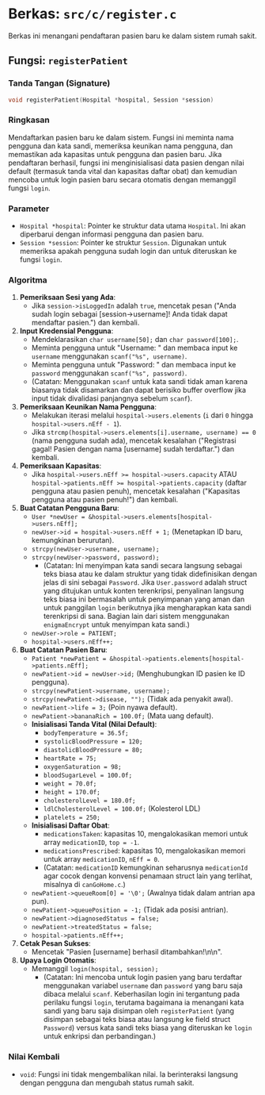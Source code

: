 # Berkas: `src/c/register.c`

Berkas ini menangani pendaftaran pasien baru ke dalam sistem rumah sakit.

## Fungsi: `registerPatient`

### Tanda Tangan (Signature)
```c
void registerPatient(Hospital *hospital, Session *session)
```

### Ringkasan
Mendaftarkan pasien baru ke dalam sistem. Fungsi ini meminta nama pengguna dan kata sandi, memeriksa keunikan nama pengguna, dan memastikan ada kapasitas untuk pengguna dan pasien baru. Jika pendaftaran berhasil, fungsi ini menginisialisasi data pasien dengan nilai default (termasuk tanda vital dan kapasitas daftar obat) dan kemudian mencoba untuk login pasien baru secara otomatis dengan memanggil fungsi `login`.

### Parameter
*   `Hospital *hospital`: Pointer ke struktur data utama `Hospital`. Ini akan diperbarui dengan informasi pengguna dan pasien baru.
*   `Session *session`: Pointer ke struktur `Session`. Digunakan untuk memeriksa apakah pengguna sudah login dan untuk diteruskan ke fungsi `login`.

### Algoritma
1.  **Pemeriksaan Sesi yang Ada**:
    *   Jika `session->isLoggedIn` adalah `true`, mencetak pesan ("Anda sudah login sebagai [session->username]! Anda tidak dapat mendaftar pasien.") dan kembali.
2.  **Input Kredensial Pengguna**:
    *   Mendeklarasikan `char username[50];` dan `char password[100];`.
    *   Meminta pengguna untuk "Username: " dan membaca input ke `username` menggunakan `scanf("%s", username)`.
    *   Meminta pengguna untuk "Password: " dan membaca input ke `password` menggunakan `scanf("%s", password)`.
    *   (Catatan: Menggunakan `scanf` untuk kata sandi tidak aman karena biasanya tidak disamarkan dan dapat berisiko buffer overflow jika input tidak divalidasi panjangnya sebelum `scanf`).
3.  **Pemeriksaan Keunikan Nama Pengguna**:
    *   Melakukan iterasi melalui `hospital->users.elements` (`i` dari `0` hingga `hospital->users.nEff - 1`).
    *   Jika `strcmp(hospital->users.elements[i].username, username) == 0` (nama pengguna sudah ada), mencetak kesalahan ("Registrasi gagal! Pasien dengan nama [username] sudah terdaftar.") dan kembali.
4.  **Pemeriksaan Kapasitas**:
    *   Jika `hospital->users.nEff >= hospital->users.capacity` ATAU `hospital->patients.nEff >= hospital->patients.capacity` (daftar pengguna atau pasien penuh), mencetak kesalahan ("Kapasitas pengguna atau pasien penuh!") dan kembali.
5.  **Buat Catatan Pengguna Baru**:
    *   `User *newUser = &hospital->users.elements[hospital->users.nEff];`
    *   `newUser->id = hospital->users.nEff + 1;` (Menetapkan ID baru, kemungkinan berurutan).
    *   `strcpy(newUser->username, username);`
    *   `strcpy(newUser->password, password);`
        *   (Catatan: Ini menyimpan kata sandi secara langsung sebagai teks biasa atau ke dalam struktur yang tidak didefinisikan dengan jelas di sini sebagai `Password`. Jika `User.password` adalah struct yang ditujukan untuk konten terenkripsi, penyalinan langsung teks biasa ini bermasalah untuk penyimpanan yang aman dan untuk panggilan `login` berikutnya jika mengharapkan kata sandi terenkripsi di sana. Bagian lain dari sistem menggunakan `enigmaEncrypt` untuk menyimpan kata sandi.)
    *   `newUser->role = PATIENT;`
    *   `hospital->users.nEff++;`
6.  **Buat Catatan Pasien Baru**:
    *   `Patient *newPatient = &hospital->patients.elements[hospital->patients.nEff];`
    *   `newPatient->id = newUser->id;` (Menghubungkan ID pasien ke ID pengguna).
    *   `strcpy(newPatient->username, username);`
    *   `strcpy(newPatient->disease, "");` (Tidak ada penyakit awal).
    *   `newPatient->life = 3;` (Poin nyawa default).
    *   `newPatient->bananaRich = 100.0f;` (Mata uang default).
    *   **Inisialisasi Tanda Vital (Nilai Default)**:
        *   `bodyTemperature = 36.5f;`
        *   `systolicBloodPressure = 120;`
        *   `diastolicBloodPressure = 80;`
        *   `heartRate = 75;`
        *   `oxygenSaturation = 98;`
        *   `bloodSugarLevel = 100.0f;`
        *   `weight = 70.0f;`
        *   `height = 170.0f;`
        *   `cholesterolLevel = 180.0f;`
        *   `ldlCholesterolLevel = 100.0f;` (Kolesterol LDL)
        *   `platelets = 250;`
    *   **Inisialisasi Daftar Obat**:
        *   `medicationsTaken`: kapasitas 10, mengalokasikan memori untuk array `medicationID`, `top = -1`.
        *   `medicationsPrescribed`: kapasitas 10, mengalokasikan memori untuk array `medicationID`, `nEff = 0`.
        *   (Catatan: `medicationID` kemungkinan seharusnya `medicationId` agar cocok dengan konvensi penamaan struct lain yang terlihat, misalnya di `canGoHome.c`.)
    *   `newPatient->queueRoom[0] = '\0';` (Awalnya tidak dalam antrian apa pun).
    *   `newPatient->queuePosition = -1;` (Tidak ada posisi antrian).
    *   `newPatient->diagnosedStatus = false;`
    *   `newPatient->treatedStatus = false;`
    *   `hospital->patients.nEff++;`
7.  **Cetak Pesan Sukses**:
    *   Mencetak "Pasien [username] berhasil ditambahkan!\n\n".
8.  **Upaya Login Otomatis**:
    *   Memanggil `login(hospital, session);`
        *   (Catatan: Ini mencoba untuk login pasien yang baru terdaftar menggunakan variabel `username` dan `password` yang baru saja dibaca melalui `scanf`. Keberhasilan login ini tergantung pada perilaku fungsi `login`, terutama bagaimana ia menangani kata sandi yang baru saja disimpan oleh `registerPatient` (yang disimpan sebagai teks biasa atau langsung ke field struct `Password`) versus kata sandi teks biasa yang diteruskan ke `login` untuk enkripsi dan perbandingan.)

### Nilai Kembali
*   `void`: Fungsi ini tidak mengembalikan nilai. Ia berinteraksi langsung dengan pengguna dan mengubah status rumah sakit.
